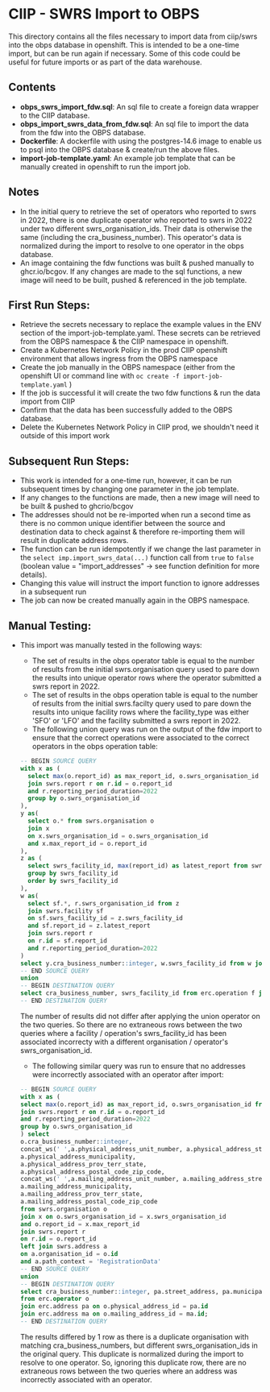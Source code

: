 # CIIP - SWRS Import to OBPS

This directory contains all the files necessary to import data from ciip/swrs into the obps database in openshift. This is intended to be a one-time import, but can be run again if necessary. Some of this code could be useful for future imports or as part of the data warehouse.

## Contents

- **obps_swrs_import_fdw.sql**: An sql file to create a foreign data wrapper to the CIIP database.
- **obps_import_swrs_data_from_fdw.sql**: An sql file to import the data from the fdw into the OBPS database.
- **Dockerfile**: A dockerfile with using the postgres-14.6 image to enable us to psql into the OBPS database & create/run the above files.
- **import-job-template.yaml**: An example job template that can be manually created in openshift to run the import job.

## Notes

- In the initial query to retrieve the set of operators who reported to swrs in 2022, there is one duplicate operator who reported to swrs in 2022 under two different swrs_organisation_ids. Their data is otherwise the same (including the cra_business_number). This operator's data is normalized during the import to resolve to one operator in the obps database.
- An image containing the fdw functions was built & pushed manually to ghcr.io/bcgov. If any changes are made to the sql functions, a new image will need to be built, pushed & referenced in the job template.

## First Run Steps:

- Retrieve the secrets necessary to replace the example values in the ENV section of the import-job-template.yaml. These secrets can be retrieved from the OBPS namespace & the CIIP namespace in openshift.
- Create a Kubernetes Network Policy in the prod CIIP openshift environment that allows ingress from the OBPS namespace
- Create the job manually in the OBPS namespace (either from the openshift UI or command line with `oc create -f import-job-template.yaml` )
- If the job is successful it will create the two fdw functions & run the data import from CIIP
- Confirm that the data has been successfully added to the OBPS database.
- Delete the Kubernetes Network Policy in CIIP prod, we shouldn't need it outside of this import work

## Subsequent Run Steps:

- This work is intended for a one-time run, however, it can be run subsequent times by changing one parameter in the job template.
- If any changes to the functions are made, then a new image will need to be built & pushed to ghcrio/bcgov
- The addresses should not be re-imported when run a second time as there is no common unique identifier between the source and destination data to check against & therefore re-importing them will result in duplicate address rows.
- The function can be run idempotently if we change the last parameter in the `select imp.import_swrs_data(...)` function call from `true` to `false` (boolean value = "import_addresses" -> see function definition for more details).
- Changing this value will instruct the import function to ignore addresses in a subsequent run
- The job can now be created manually again in the OBPS namespace.

## Manual Testing:

- This import was manually tested in the following ways:

  - The set of results in the obps operator table is equal to the number of results from the initial swrs.organisation query used to pare down the results into unique operator rows where the operator submitted a swrs report in 2022.
  - The set of results in the obps operation table is equal to the number of results from the initial swrs.facilty query used to pare down the results into unique facility rows where the facility_type was either 'SFO' or 'LFO' and the facility submitted a swrs report in 2022.
  - The following union query was run on the output of the fdw import to ensure that the correct operations were associated to the correct operators in the obps operation table:

  ```sql
  -- BEGIN SOURCE QUERY
  with x as (
    select max(o.report_id) as max_report_id, o.swrs_organisation_id from swrs.organisation o
    join swrs.report r on r.id = o.report_id
    and r.reporting_period_duration=2022
    group by o.swrs_organisation_id
  ),
  y as(
    select o.* from swrs.organisation o
    join x
    on x.swrs_organisation_id = o.swrs_organisation_id
    and x.max_report_id = o.report_id
  ),
  z as (
    select swrs_facility_id, max(report_id) as latest_report from swrs.facility where facility_type in ('SFO', 'LFO')
    group by swrs_facility_id
    order by swrs_facility_id
  ),
  w as(
    select sf.*, r.swrs_organisation_id from z
    join swrs.facility sf
    on sf.swrs_facility_id = z.swrs_facility_id
    and sf.report_id = z.latest_report
    join swrs.report r
    on r.id = sf.report_id
    and r.reporting_period_duration=2022
  )
  select y.cra_business_number::integer, w.swrs_facility_id from w join y on w.swrs_organisation_id = y.swrs_organisation_id
  -- END SOURCE QUERY
  union
  -- BEGIN DESTINATION QUERY
  select cra_business_number, swrs_facility_id from erc.operation f join erc.operator o on f.operator_id = o.id;
  -- END DESTINATION QUERY
  ```

  The number of results did not differ after applying the union operator on the two queries. So there are no extraneous rows between the two queries where a facility / operation's swrs_facility_id has been associated incorrecty with a different organisation / operator's swrs_organisation_id.

  - The following similar query was run to ensure that no addresses were incorrectly associated with an operator after import:

  ```sql
  -- BEGIN SOURCE QUERY
  with x as (
  select max(o.report_id) as max_report_id, o.swrs_organisation_id from swrs.organisation o
  join swrs.report r on r.id = o.report_id
  and r.reporting_period_duration=2022
  group by o.swrs_organisation_id
  ) select
  o.cra_business_number::integer,
  concat_ws(' ',a.physical_address_unit_number, a.physical_address_street_number, a.physical_address_street_number_suffix, a.physical_address_street_name, a.physical_address_street_type, a.physical_address_street_direction) as physical_street_address,
  a.physical_address_municipality,
  a.physical_address_prov_terr_state,
  a.physical_address_postal_code_zip_code,
  concat_ws(' ',a.mailing_address_unit_number, a.mailing_address_street_number, a.mailing_address_street_number_suffix, a.mailing_address_street_name, a.mailing_address_street_type, a.mailing_address_street_direction) as mailing_street_address,
  a.mailing_address_municipality,
  a.mailing_address_prov_terr_state,
  a.mailing_address_postal_code_zip_code
  from swrs.organisation o
  join x on o.swrs_organisation_id = x.swrs_organisation_id
  and o.report_id = x.max_report_id
  join swrs.report r
  on r.id = o.report_id
  left join swrs.address a
  on a.organisation_id = o.id
  and a.path_context = 'RegistrationData'
  -- END SOURCE QUERY
  union
  -- BEGIN DESTINATION QUERY
  select cra_business_number::integer, pa.street_address, pa.municipality, pa.province, pa.postal_code, ma.street_address, ma.municipality, ma.province, ma.postal_code
  from erc.operator o
  join erc.address pa on o.physical_address_id = pa.id
  join erc.address ma on o.mailing_address_id = ma.id;
  -- END DESTINATION QUERY
  ```

  The results differed by 1 row as there is a duplicate organisation with matching cra_business_numbers, but different swrs_organisation_ids in the original query. This duplicate is normalized during the import to resolve to one operator. So, ignoring this duplicate row, there are no extraneous rows between the two queries where an address was incorrectly associated with an operator.
